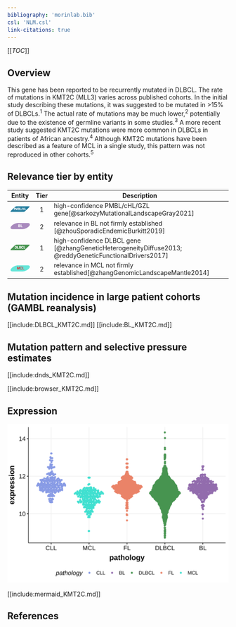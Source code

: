 ```yaml
---
bibliography: 'morinlab.bib'
csl: 'NLM.csl'
link-citations: true
---
```

[[_TOC_]]

## Overview
This gene has been reported to be recurrently mutated in DLBCL. The rate of mutations in KMT2C (MLL3) varies across published cohorts. In the initial study describing these mutations, it was suggested to be mutated in >15% of DLBCLs.<sup>1</sup> The actual rate of mutations may be much lower,<sup>2</sup> potentially due to the existence of germline variants in some studies.<sup>3</sup> A more recent study suggested KMT2C mutations were more common in DLBCLs in patients of African ancestry.<sup>4</sup> Although KMT2C mutations have been described as a feature of MCL in a single study, this pattern was not reproduced in other cohorts.<sup>5</sup>



## Relevance tier by entity

|Entity|Tier|Description                            |
|:------:|:----:|---------------------------------------|
|![PMBL](images/icons/PMBL_tier1.png)|1|high-confidence PMBL/cHL/GZL gene[@sarkozyMutationalLandscapeGray2021]|
|![BL](images/icons/BL_tier2.png)    |2   |relevance in BL not firmly established [@zhouSporadicEndemicBurkitt2019]|
|![DLBCL](images/icons/DLBCL_tier1.png) |1   |high-confidence DLBCL gene             [@zhangGeneticHeterogeneityDiffuse2013; @reddyGeneticFunctionalDrivers2017]|
|![MCL](images/icons/MCL_tier2.png)   |2   |relevance in MCL not firmly established[@zhangGenomicLandscapeMantle2014]|

## Mutation incidence in large patient cohorts (GAMBL reanalysis)

[[include:DLBCL_KMT2C.md]]
[[include:BL_KMT2C.md]]

## Mutation pattern and selective pressure estimates

[[include:dnds_KMT2C.md]]

[[include:browser_KMT2C.md]]

## Expression
![](images/gene_expression/KMT2C_by_pathology.svg)
<!-- ORIGIN: zhangGeneticHeterogeneityDiffuse2013 -->
<!-- BL: zhouSporadicEndemicBurkitt2019 -->
<!-- BL: zhouSporadicEndemicBurkitt2019 -->
<!-- MCL: zhangGenomicLandscapeMantle2014 -->
<!-- DLBCL: zhangGeneticHeterogeneityDiffuse2013 -->
<!-- PMBL: sarkozyMutationalLandscapeGray2021a -->


[[include:mermaid_KMT2C.md]]

## References

